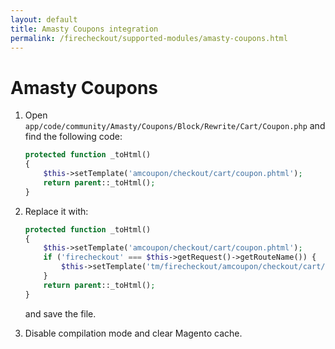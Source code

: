 ```yaml
---
layout: default
title: Amasty Coupons integration
permalink: /firecheckout/supported-modules/amasty-coupons.html
---
```


# Amasty Coupons

 1. Open `app/code/community/Amasty/Coupons/Block/Rewrite/Cart/Coupon.php`
 and find the following code:

    ```php
    protected function _toHtml()
    {
        $this->setTemplate('amcoupon/checkout/cart/coupon.phtml');
        return parent::_toHtml();
    }
    ```

 2. Replace it with:

    ```php
    protected function _toHtml()
    {
        $this->setTemplate('amcoupon/checkout/cart/coupon.phtml');
        if ('firecheckout' === $this->getRequest()->getRouteName()) {
            $this->setTemplate('tm/firecheckout/amcoupon/checkout/cart/coupon.phtml');
        }
        return parent::_toHtml();
    }
    ```

    and save the file.

 3. Disable compilation mode and clear Magento cache.
